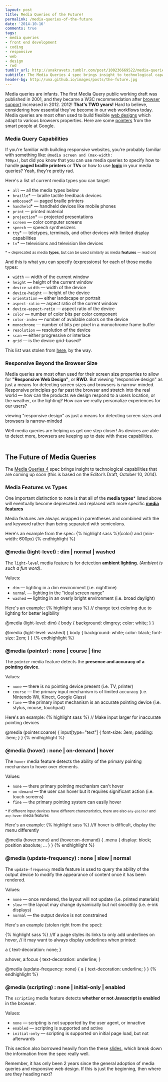 ```yaml
---
layout: post
title: Media Queries of the Future!
permalink: /media-queries-of-the-future
date: '2014-10-16'
comments: true
tags:
- media queries
- front end development
- coding
- responsive
- web
- design
- rwd
tumblr_url: http://unakravets.tumblr.com/post/100236669522/media-queries-of-the-future
subtitle: The Media Queries 4 spec brings insight to technological capabilities that are coming up soon (this is based on the Editor’s Draft, October 10, 2014).
header-bg: http://una.github.io/images/posts/the-future.jpg
---
```


Media queries are infants. The first Media Query public working draft was published in 2001, and they became a W3C recommendation after [browser support](http://caniuse.com/#search=media%20queries) increased in 2012. 2012! **That's TWO years!** Hard to believe, considering how essential they've become in our web workflows today. Media queries are most often used to build flexible [web designs](http://mediaqueri.es/) which adapt to various browsers properties. Here are some [pointers](https://developers.google.com/web/fundamentals/layouts/rwd-fundamentals/use-media-queries?hl=en) from the smart people at Google.

### Media Query Capabilities

If you're familiar with building responsive websites, you're probably familiar with something like: <code>@media screen and (max-width: 700px)</code>, but did you know that you can use media queries to specify how to handle **paged braille printers** or **TVs** or how to use **[logic](http://css-tricks.com/logic-in-media-queries/)** in your media queries? Yeah, they're pretty rad.

Here's a list of current media types you can target:

- <code>all</code> — all the media types below
- <code>braille</code>* — braille tactile feedback devices
- <code>embossed</code>* — paged braille printers
- <code>handheld</code>* — handheld devices like mobile phones
- <code>print</code> — printed material
- <code>projection</code>* — projected presentations
- <code>screen</code> — color computer screens
- <code>speech</code> — speech synthesizers
- <code>tty</code>* — teletypes, terminals, and other devices with limited display capabilities
- <code>tv</code>* — televisions and television like devices

<small>&ast; = deprecated as media **types**, but can be used similarly as media **features** -- read on)</small>

And this is what you can specify (expressions) for each of those media types:

- <code>width</code> — width of the current window
- <code>height</code> — height of the current window
- <code>device-width</code> — width of the device
- <code>device-height</code> — height of the device
- <code>orientation</code> — either landscape or portrait
- <code>aspect-ratio</code> — aspect ratio of the current window
- <code>device-aspect-ratio</code> — aspect ratio of the device
- <code>color</code> — number of color bits per color component
- <code>color-index</code> — number of available colors on the device
- <code>monochrome</code> — number of bits per pixel in a monochrome frame buffer
- <code>resolution</code> — resolution of the device
- <code>scan</code> — either progressive or interlace
- <code>grid</code> — is the device grid-based?

This list was stolen from [here](http://cssmediaqueries.com/what-are-css-media-queries.html), by the way.

### Responsive Beyond the Browser Size

Media queries are most often used for their screen size properties to allow for **"Responsive Web Design"**, or **RWD**. But viewing "responsive design" as just a means for detecting screen sizes and browsers is narrow-minded. Responsive principles go far past the browser and stretch into the real world — how can the products we design respond to a users location, or the weather, or the lighting? How can we really personalize experiences for our users?

<a class="twitter-share quote left" >
viewing "responsive design" as just a means for detecting screen sizes and browsers is narrow-minded
</a>

Well media queries are helping us get one step closer! As devices are able to detect more, browsers are keeping up to date with these capabilities.
<br><br>

## The Future of Media Queries

The [Media Queries 4](http://dev.w3.org/csswg/mediaqueries-4/) spec brings insight to technological capabilities that are coming up soon (this is based on the Editor’s Draft, October 10, 2014).

### Media Features vs Types
One important distinction to note is that all of the **media types*** listed above will eventually become deprecated and replaced with more specific **[media features](http://dev.w3.org/csswg/mediaqueries-4/#mq-features)**

Media features are always wrapped in parentheses and combined with the <code>and</code> keyword rather than being separated with semicolons.

Here's an example from the spec:
{% highlight sass %}(color) and (min-width: 600px) {% endhighlight %}


### @media (light-level) : dim | normal | washed

The <code>light-level</code> media feature is for detection **ambient lighting**. *(Ambient is such a fun word)*.

Values:

- <code>dim</code> — lighting in a dim environment (i.e. nighttime)
- <code>normal</code> — lighting in the "ideal screen range"
- <code>washed</code> — lighting in an overly bright environment (i.e. broad daylight)

Here's an example:
{% highlight sass %}
// change text coloring due to lighting for better legibility

@media (light-level: dim) {
  body { background: dimgrey;
         color: white;
    }
}

@media (light-level: washed) {
  body { background: white;
         color: black;
         font-size: 2em;
    }
}
{% endhighlight %}


### @media (pointer) : none | course | fine

The <code>pointer</code> media feature detects the **presence and accuracy of a pointing device**.

Values:

- <code>none</code> — there is no pointing device present (i.e. TV, printer)
- <code>course</code> — the primary input mechanism is of limited accuracy (i.e. Nintendo Wii, Kinect, Google Glass)
- <code>fine</code> — the primary input mechanism is an accurate pointing device (i.e. stylus, mouse, touchpad)

Here's an example:
{% highlight sass %}
// Make input larger for inaccurate pointing devices

@media (pointer:coarse) {
  input[type="text"] {
    font-size: 3em;
    padding: .5em;
  }
}
{% endhighlight %}


### @media (hover) : none | on-demand | hover

The <code>hover</code> media feature detects the ability of the primary pointing mechanism to hover over elements.

Values:

- <code>none</code> — there primary pointing mechanism can't hover
- <code>on-demand</code> — the user can hover but it requires significant action (i.e. touch screens)
- <code>fine</code> — the primary pointing system can easily hover

<small> &ast; If different input devices have different characteristics, there are also <code>any-pointer</code> and <code>any-hover</code> media features </small>

Here's an example:
{% highlight sass %}
//If hover is difficult, display the menu differently

@media (hover:none) and (hover:on-demand) {
  .menu {
    display: block;
    position absolute;
    ...
  }
}
{% endhighlight %}


### @media (update-frequency) : none | slow | normal


The <code>update-frequency</code> media feature is used to query the ability of the output device to modify the appearance of content once it has been rendered.

Values:

- <code>none</code> — once rendered, the layout will not update (i.e. printed materials)
- <code>slow</code> — the layout may change dynamically but not smoothly (i.e. e-ink displays)
- <code>normal</code> — the output device is not constrained

Here's an example (stolen right from the spec):

{% highlight sass %}
//If a page styles its links to only add underlines on hover, 
// it may want to always display underlines when printed:

a {
  text-decoration: none;
}

a:hover, a:focus {
  text-decoration: underline;
}

@media (update-frequency: none) {
  a {
    text-decoration: underline;
    }
}
{% endhighlight %}


### @media (scripting) : none | initial-only | enabled


The <code>scripting</code> media feature detects **whether or not Javascript is enabled** in the browser.

Values:

- <code>none</code> — scripting is not supported by the user agent, or innactive
- <code>enabled</code> — scripting is supported and active
- <code>initial-only</code> — scripting is supported on initial page load, but not afterwards


This section also borrowed heavily from the these [slides](http://www.slideshare.net/yiibu/the-future-of-mediaqueries), which break down the information from the spec really well.

Remember, it has only been 2 years since the general adoption of media queries and responsive web design. If this is just the beginning, then where are they heading next?